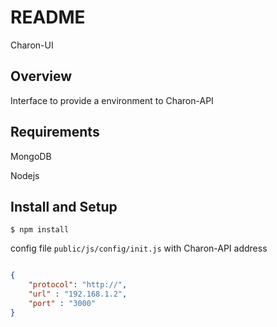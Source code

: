 # README #

Charon-UI

## Overview

Interface to provide a environment to Charon-API

## Requirements

MongoDB

Nodejs

## Install and Setup

`$ npm install`

config file `public/js/config/init.js` with Charon-API address

```json

{
    "protocol": "http://",
    "url" : "192.168.1.2",
    "port" : "3000"
}

```

